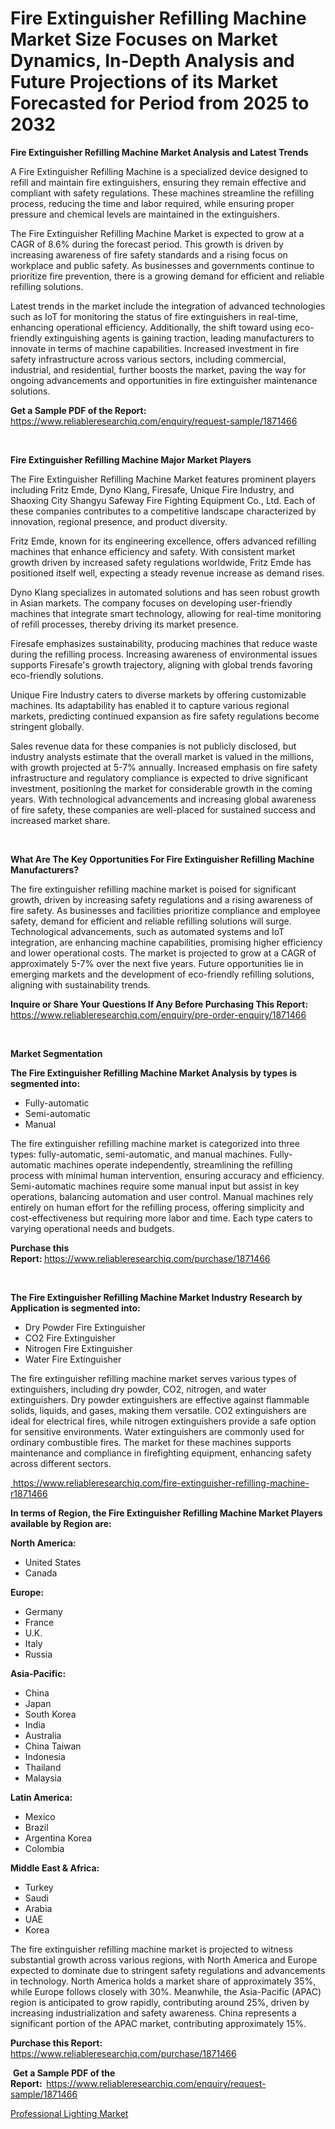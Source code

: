 <p><h1>Fire Extinguisher Refilling Machine Market Size Focuses on Market Dynamics, In-Depth Analysis and Future Projections of its Market Forecasted for Period from 2025 to 2032</h1></p><p><strong>Fire Extinguisher Refilling Machine Market Analysis and Latest Trends</strong></p>
<p><p>A Fire Extinguisher Refilling Machine is a specialized device designed to refill and maintain fire extinguishers, ensuring they remain effective and compliant with safety regulations. These machines streamline the refilling process, reducing the time and labor required, while ensuring proper pressure and chemical levels are maintained in the extinguishers.</p><p>The Fire Extinguisher Refilling Machine Market is expected to grow at a CAGR of 8.6% during the forecast period. This growth is driven by increasing awareness of fire safety standards and a rising focus on workplace and public safety. As businesses and governments continue to prioritize fire prevention, there is a growing demand for efficient and reliable refilling solutions.</p><p>Latest trends in the market include the integration of advanced technologies such as IoT for monitoring the status of fire extinguishers in real-time, enhancing operational efficiency. Additionally, the shift toward using eco-friendly extinguishing agents is gaining traction, leading manufacturers to innovate in terms of machine capabilities. Increased investment in fire safety infrastructure across various sectors, including commercial, industrial, and residential, further boosts the market, paving the way for ongoing advancements and opportunities in fire extinguisher maintenance solutions.</p></p>
<p><strong>Get a Sample PDF of the Report:&nbsp;</strong> <a href="https://www.reliableresearchiq.com/enquiry/request-sample/1871466?utm_campaign=2325&utm_medium=2&utm_source=Github&utm_content=ia&utm_term=11042025&utm_id=fire-extinguisher-refilling-machine">https://www.reliableresearchiq.com/enquiry/request-sample/1871466</a></p>
<p>&nbsp;</p>
<p><strong>Fire Extinguisher Refilling Machine Major Market Players</strong></p>
<p><p>The Fire Extinguisher Refilling Machine Market features prominent players including Fritz Emde, Dyno Klang, Firesafe, Unique Fire Industry, and Shaoxing City Shangyu Safeway Fire Fighting Equipment Co., Ltd. Each of these companies contributes to a competitive landscape characterized by innovation, regional presence, and product diversity.</p><p>Fritz Emde, known for its engineering excellence, offers advanced refilling machines that enhance efficiency and safety. With consistent market growth driven by increased safety regulations worldwide, Fritz Emde has positioned itself well, expecting a steady revenue increase as demand rises.</p><p>Dyno Klang specializes in automated solutions and has seen robust growth in Asian markets. The company focuses on developing user-friendly machines that integrate smart technology, allowing for real-time monitoring of refill processes, thereby driving its market presence.</p><p>Firesafe emphasizes sustainability, producing machines that reduce waste during the refilling process. Increasing awareness of environmental issues supports Firesafe's growth trajectory, aligning with global trends favoring eco-friendly solutions.</p><p>Unique Fire Industry caters to diverse markets by offering customizable machines. Its adaptability has enabled it to capture various regional markets, predicting continued expansion as fire safety regulations become stringent globally.</p><p>Sales revenue data for these companies is not publicly disclosed, but industry analysts estimate that the overall market is valued in the millions, with growth projected at 5-7% annually. Increased emphasis on fire safety infrastructure and regulatory compliance is expected to drive significant investment, positioning the market for considerable growth in the coming years. With technological advancements and increasing global awareness of fire safety, these companies are well-placed for sustained success and increased market share.</p></p>
<p>&nbsp;</p>
<p><strong>What Are The Key Opportunities For Fire Extinguisher Refilling Machine Manufacturers?</strong></p>
<p><p>The fire extinguisher refilling machine market is poised for significant growth, driven by increasing safety regulations and a rising awareness of fire safety. As businesses and facilities prioritize compliance and employee safety, demand for efficient and reliable refilling solutions will surge. Technological advancements, such as automated systems and IoT integration, are enhancing machine capabilities, promising higher efficiency and lower operational costs. The market is projected to grow at a CAGR of approximately 5-7% over the next five years. Future opportunities lie in emerging markets and the development of eco-friendly refilling solutions, aligning with sustainability trends.</p></p>
<p><strong>Inquire or Share Your Questions If Any Before Purchasing This Report:</strong> <a href="https://www.reliableresearchiq.com/enquiry/pre-order-enquiry/1871466?utm_campaign=2325&utm_medium=2&utm_source=Github&utm_content=ia&utm_term=11042025&utm_id=fire-extinguisher-refilling-machine">https://www.reliableresearchiq.com/enquiry/pre-order-enquiry/1871466</a></p>
<p>&nbsp;</p>
<p><strong>Market Segmentation</strong></p>
<p><strong>The Fire Extinguisher Refilling Machine Market Analysis by types is segmented into:</strong></p>
<p><ul><li>Fully-automatic</li><li>Semi-automatic</li><li>Manual</li></ul></p>
<p><p>The fire extinguisher refilling machine market is categorized into three types: fully-automatic, semi-automatic, and manual machines. Fully-automatic machines operate independently, streamlining the refilling process with minimal human intervention, ensuring accuracy and efficiency. Semi-automatic machines require some manual input but assist in key operations, balancing automation and user control. Manual machines rely entirely on human effort for the refilling process, offering simplicity and cost-effectiveness but requiring more labor and time. Each type caters to varying operational needs and budgets.</p></p>
<p><strong>Purchase this Report:&nbsp;</strong><a href="https://www.reliableresearchiq.com/purchase/1871466?utm_campaign=2325&utm_medium=2&utm_source=Github&utm_content=ia&utm_term=11042025&utm_id=fire-extinguisher-refilling-machine">https://www.reliableresearchiq.com/purchase/1871466</a></p>
<p>&nbsp;</p>
<p><strong>The Fire Extinguisher Refilling Machine Market Industry Research by Application is segmented into:</strong></p>
<p><ul><li>Dry Powder Fire Extinguisher</li><li>CO2 Fire Extinguisher</li><li>Nitrogen Fire Extinguisher</li><li>Water Fire Extinguisher</li></ul></p>
<p><p>The fire extinguisher refilling machine market serves various types of extinguishers, including dry powder, CO2, nitrogen, and water extinguishers. Dry powder extinguishers are effective against flammable solids, liquids, and gases, making them versatile. CO2 extinguishers are ideal for electrical fires, while nitrogen extinguishers provide a safe option for sensitive environments. Water extinguishers are commonly used for ordinary combustible fires. The market for these machines supports maintenance and compliance in firefighting equipment, enhancing safety across different sectors.</p></p>
<p><a href="https://www.reliableresearchiq.com/fire-extinguisher-refilling-machine-r1871466?utm_campaign=2325&utm_medium=2&utm_source=Github&utm_content=ia&utm_term=11042025&utm_id=fire-extinguisher-refilling-machine">&nbsp;https://www.reliableresearchiq.com/fire-extinguisher-refilling-machine-r1871466</a></p>
<p><strong>In terms of Region, the Fire Extinguisher Refilling Machine Market Players available by Region are:</strong></p>
<p>
    <p> <strong> North America: </strong>
        <ul>
            <li>United States</li>
            <li>Canada</li>
        </ul>
        </p> 
    <p> <strong> Europe: </strong>
        <ul>
            <li>Germany</li>
            <li>France</li>
            <li>U.K.</li>
            <li>Italy</li>
            <li>Russia</li>
        </ul>
        </p> 
    <p> <strong> Asia-Pacific: </strong>
        <ul>
            <li>China</li>
            <li>Japan</li>
            <li>South Korea</li>
            <li>India</li>
            <li>Australia</li>
            <li>China Taiwan</li>
            <li>Indonesia</li>
            <li>Thailand</li>
            <li>Malaysia</li>
        </ul>
        </p> 
    <p> <strong> Latin America: </strong>
        <ul>
            <li>Mexico</li>
            <li>Brazil</li>
            <li>Argentina Korea</li>
            <li>Colombia</li>
        </ul>
        </p> 
    <p> <strong> Middle East & Africa: </strong>
        <ul>
            <li>Turkey</li>
            <li>Saudi</li>
            <li>Arabia</li>
            <li>UAE</li>
            <li>Korea</li>
        </ul>
    </p>
    </p>
<p><p>The fire extinguisher refilling machine market is projected to witness substantial growth across various regions, with North America and Europe expected to dominate due to stringent safety regulations and advancements in technology. North America holds a market share of approximately 35%, while Europe follows closely with 30%. Meanwhile, the Asia-Pacific (APAC) region is anticipated to grow rapidly, contributing around 25%, driven by increasing industrialization and safety awareness. China represents a significant portion of the APAC market, contributing approximately 15%.</p></p>
<p><strong>Purchase this Report: </strong><a href="https://www.reliableresearchiq.com/purchase/1871466?utm_campaign=2325&utm_medium=2&utm_source=Github&utm_content=ia&utm_term=11042025&utm_id=fire-extinguisher-refilling-machine">https://www.reliableresearchiq.com/purchase/1871466</a></p>
<p>&nbsp;<strong>Get a Sample PDF of the Report:&nbsp;&nbsp;</strong><a href="https://www.reliableresearchiq.com/enquiry/request-sample/1871466?utm_campaign=2325&utm_medium=2&utm_source=Github&utm_content=ia&utm_term=11042025&utm_id=fire-extinguisher-refilling-machine">https://www.reliableresearchiq.com/enquiry/request-sample/1871466</a></p>
<p><strong></strong></p>
<p><p><a href="https://github.com/lontohhikma/Market-Research-Report-List-1/blob/main/professional-lighting-market.md?utm_campaign=2325&utm_medium=2&utm_source=Github&utm_content=ia&utm_term=11042025&utm_id=fire-extinguisher-refilling-machine">Professional Lighting Market</a></p></p>